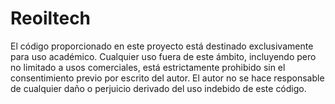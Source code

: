 # Reoiltech

El código proporcionado en este proyecto está destinado exclusivamente para uso académico. Cualquier uso fuera de este ámbito, incluyendo pero no limitado a usos comerciales, está estrictamente prohibido sin el consentimiento previo por escrito del autor. El autor no se hace responsable de cualquier daño o perjuicio derivado del uso indebido de este código.
